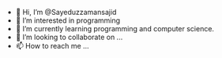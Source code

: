 - 👋 Hi, I’m @Sayeduzzamansajid
- 👀 I’m interested in programming 
- 🌱 I’m currently learning programming and computer science. 
- 💞️ I’m looking to collaborate on ...
- 📫 How to reach me ...

<!---
Sayeduzzamansajid/Sayeduzzamansajid is a ✨ special ✨ repository because its `README.md` (this file) appears on your GitHub profile.
You can click the Preview link to take a look at your changes.
--->
